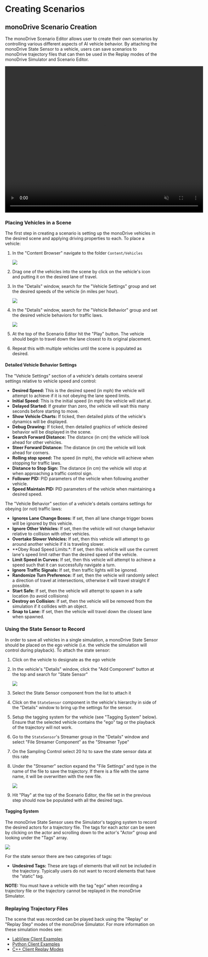 # Creating Scenarios

## monoDrive Scenario Creation

The monoDrive Scenario Editor allows user to create their own scenarios by 
controlling various different aspects of AI vehicle behavior. By attaching
the monoDrive State Sensor to a vehicle, users can save scenarios to monoDrive
trajectory files that can then be used in the Replay modes of the monoDrive
Simulator and Scenario Editor.

<div class="img_container">
  <video width=650px height=480px muted autoplay loop>
    <source src="http://cdn.monodrive.io/readthedocs/scenario_editor_recording.mp4" type="video/mp4">
  </video>
</div> 


### Placing Vehicles in a Scene

The first step in creating a scenario is setting up the monoDrive vehicles in 
the desired scene and applying driving properties to each. To place a vehicle:

1. In the "Content Browser" navigate to the folder `Content/Vehicles`

    <div class="img_container">
      <img class='wide_img' src="../imgs/content_browser_vehicles.png"/>
    </div>

1. Drag one of the vehicles into the scene by click on the vehicle's icon
and putting it on the desired lane of travel.

1. In the "Details" window, search for the "Vehicle Settings" group and set
the desired speeds of the vehicle (in miles per hour).

    <div class="img_container">
      <img class='lg_img' src="../imgs/vehicle_settings_details.png"/>
    </div>

1. In the "Details" window, search for the "Vehicle Behavior" group and set the
desired vehicle behaviors for traffic laws.

    <div class="img_container">
      <img class='lg_img' src="../imgs/vehicle_behavior_details.png"/>
    </div>

1. At the top of the Scenario Editor hit the "Play" button. The vehicle should 
begin to travel down the lane closest to its original placement. 

1. Repeat this with multiple vehicles until the scene is populated as desired.

#### Detailed Vehicle Behavior Settings

The "Vehicle Settings" section of a vehicle's details contains several settings
relative to vehicle speed and control:

* **Desired Speed:** This is the desired speed (in mph) the vehicle will attempt to achieve if it is not obeying the lane speed limits.
* **Initial Speed:** This is the initial speed (in mph) the vehicle will start at.
* **Delayed Started:** If greater than zero, the vehicle will wait this many seconds before starting to move.
* **Show Vehicle Charts:** If ticked, then detailed plots of the vehicle's dynamics will be displayed.
* **Debug Drawing:** If ticked, then detailed graphics of vehicle desired behavior will be displayed in the scene.
* **Search Forward Distance:** The distance (in cm) the vehicle will look ahead for other vehicles.
* **Steer Forward Distance:** The distance (in cm) the vehicle will look ahead for corners.
* **Rolling stop speed:** The speed (in mph), the vehicle will achieve when stopping for traffic laws.
* **Distance to Stop Sign:** The distance (in cm) the vehicle will stop at when approaching a traffic control sign.
* **Follower PID:** PID parameters of the vehicle when following another vehicle.
* **Speed Maintain PID:** PID parameters of the vehicle when maintaining a desired speed.

The "Vehicle Behavior" section of a vehicle's details contains settings for 
obeying (or not) traffic laws:

* **Ignores Lane Change Boxes:** If set, then all lane change trigger boxes will be ignored by this vehicle.
* **Ignore Other Vehicles:** If set, then the vehicle will not change behavior relative to collision with other vehicles.
* **Overtake Slower Vehicles:** If set, then this vehicle will attempt to go around another vehicle if it is traveling slower.
* **Obey Road Speed Limits:*: If set, then this vehicle will use the current lane's speed limit rather than the desired speed of the vehicle.
* **Limit Speed in Curves:** If set, then this vehicle will attempt to achieve a speed such that it can successfully navigate a turn.
* **Ignore Traffic Signals:** If set, then traffic lights will be ignored.
* **Randomize Turn Preference:** If set, then the vehicle will randomly select a direction of travel at intersections, otherwise it will travel straight if possible.
* **Start Safe:** If set, then the vehicle will attempt to spawn in a safe location (to avoid collisions)
* **Destroy on Collision:** If set, then the vehicle will be removed from the simulation if it collides with an object.
* **Snap to Lane:** If set, then the vehicle will travel down the closest lane when spawned.


### Using the State Sensor to Record

In order to save all vehicles in a single simulation, a monoDrive State Sensor
should be placed on the ego vehicle (i.e. the vehicle the simulation will 
control during playback). To attach the state sensor:

1. Click on the vehicle to designate as the ego vehicle

1. In the vehicle's "Details" window, click the "Add Component" button at the top and search for "State Sensor"

    <div class="img_container">
      <img class='wide_img' src="../imgs/ego_vehicle_state_sensor.png"/>
    </div>

1. Select the State Sensor component from the list to attach it

1. Click on the `StateSensor` component in the vehicle's hierarchy in side of the "Details" window to bring up the settings for the sensor.

1. Setup the tagging system for the vehicle (see "Tagging System" below). Ensure that the selected vehicle contains the "ego" tag or the playback of the trajectory will not work.

1. Go to the `StateSensor`'s Streamer group in the "Details" window and select "File Streamer Component" as the "Streamer Type"

1. On the Sampling Control select 20 hz to save the state sensor data at this rate

1. Under the "Streamer" section expand the "File Settings" and type in the name of the file to save the trajectory. If there is a file with the same name, it will be overwritten with the new file. 

    <div class="img_container">
      <img class='lg_img' src="../imgs/state_sensor_streamer_type.png"/>
    </div>

1. Hit "Play" at the top of the Scenario Editor, the file set in the previous step should now be populated with all the desired tags.

#### Tagging System

The monoDrive State Sensor uses the Simulator's tagging system to record the 
desired actors for a trajectory file. The tags for each actor can be seen by 
clicking on the actor and scrolling down to the actor's "Actor" group and
looking under the "Tags" array. 

  <div class="img_container">
    <img class='lg_img' src="../imgs/vehicle_actor_tags.png"/>
  </div>

For the state sensor there are two categories of tags:

* **Undesired Tags:** These are tags of elements that will not be included in the trajectory. Typically users do not want to record elements that have the "static" tag.

**NOTE:** You must have a vehicle with the tag "ego" when recording a trajectory 
file or the trajectory cannot be replayed in the monoDrive Simulator.

### Replaying Trajectory Files

The scene that was recorded can be played back using the "Replay" or "Replay 
Step" modes of the monoDrive Simulator. For more information on these simulation
modes see:

* [LabView Client Examples](../../../LV_client/quick_start/LabVIEW_run_examples)
* [Python Client Examples](../../../python_client/examples)
* [C++ Client Replay Modes](../../../cpp_client/cpp_examples)